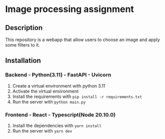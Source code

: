 # Image processing assignment

## Description

This repository is a webapp that allow users to choose an image and apply some filters to it.

## Installation

### Backend - Python(3.11) - FastAPI - Uvicorn

1. Create a virtual environment with python 3.11
2. Activate the virtual environment
3. Install the requirements with `pip install -r requirements.txt`
4. Run the server with `python main.py`

### Frontend - React - Typescript(Node 20.10.0)

1. Install the dependencies with `yarn install`
2. Run the server with `yarn dev`
